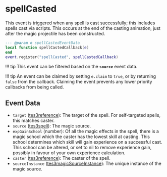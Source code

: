 # spellCasted

This event is triggered when any spell is cast successfully; this includes spells cast via scripts. This occurs at the end of the casting animation, just after the magic projectile has been constructed.

```lua
--- @param e spellCastedEventData
local function spellCastedCallback(e)
end
event.register("spellCasted", spellCastedCallback)
```

!!! tip
	This event can be filtered based on the **`source`** event data.

!!! tip
	An event can be claimed by setting `e.claim` to `true`, or by returning `false` from the callback. Claiming the event prevents any lower priority callbacks from being called.

## Event Data

* `target` ([tes3reference](../../types/tes3reference)): The target of the spell. For self-targeted spells, this matches caster.
* `source` ([tes3spell](../../types/tes3spell)): The magic source.
* `expGainSchool` (number): Of all the magic effects in the spell, there is a magic school which the caster has the lowest skill at casting. This school determines which skill will gain experience on a successful cast. This school can be altered, or set to nil to remove experience gain, possibly in favour of your own experience calculation.
* `caster` ([tes3reference](../../types/tes3reference)): The caster of the spell.
* `sourceInstance` ([tes3magicSourceInstance](../../types/tes3magicSourceInstance)): The unique instance of the magic source.

